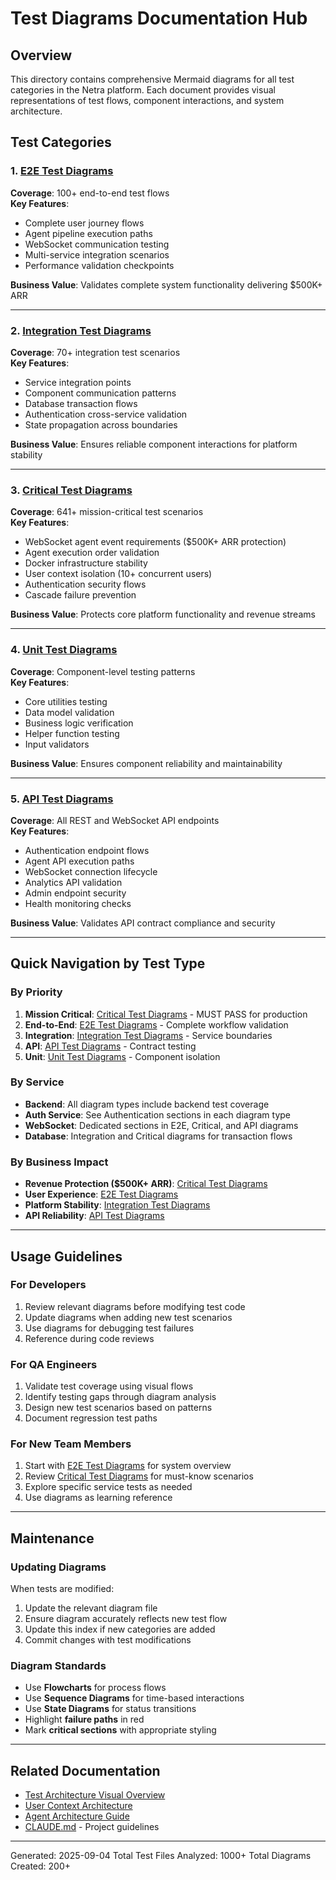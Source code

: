 # Test Diagrams Documentation Hub

## Overview
This directory contains comprehensive Mermaid diagrams for all test categories in the Netra platform. Each document provides visual representations of test flows, component interactions, and system architecture.

## Test Categories

### 1. [E2E Test Diagrams](./e2e_test_diagrams.md)
**Coverage**: 100+ end-to-end test flows  
**Key Features**:
- Complete user journey flows
- Agent pipeline execution paths
- WebSocket communication testing
- Multi-service integration scenarios
- Performance validation checkpoints

**Business Value**: Validates complete system functionality delivering $500K+ ARR

---

### 2. [Integration Test Diagrams](./integration_test_diagrams.md)
**Coverage**: 70+ integration test scenarios  
**Key Features**:
- Service integration points
- Component communication patterns
- Database transaction flows
- Authentication cross-service validation
- State propagation across boundaries

**Business Value**: Ensures reliable component interactions for platform stability

---

### 3. [Critical Test Diagrams](./critical_test_diagrams.md)
**Coverage**: 641+ mission-critical test scenarios  
**Key Features**:
- WebSocket agent event requirements ($500K+ ARR protection)
- Agent execution order validation
- Docker infrastructure stability
- User context isolation (10+ concurrent users)
- Authentication security flows
- Cascade failure prevention

**Business Value**: Protects core platform functionality and revenue streams

---

### 4. [Unit Test Diagrams](./unit_test_diagrams.md)
**Coverage**: Component-level testing patterns  
**Key Features**:
- Core utilities testing
- Data model validation
- Business logic verification
- Helper function testing
- Input validators

**Business Value**: Ensures component reliability and maintainability

---

### 5. [API Test Diagrams](./api_test_diagrams.md)
**Coverage**: All REST and WebSocket API endpoints  
**Key Features**:
- Authentication endpoint flows
- Agent API execution paths
- WebSocket connection lifecycle
- Analytics API validation
- Admin endpoint security
- Health monitoring checks

**Business Value**: Validates API contract compliance and security

---

## Quick Navigation by Test Type

### By Priority
1. **Mission Critical**: [Critical Test Diagrams](./critical_test_diagrams.md) - MUST PASS for production
2. **End-to-End**: [E2E Test Diagrams](./e2e_test_diagrams.md) - Complete workflow validation
3. **Integration**: [Integration Test Diagrams](./integration_test_diagrams.md) - Service boundaries
4. **API**: [API Test Diagrams](./api_test_diagrams.md) - Contract testing
5. **Unit**: [Unit Test Diagrams](./unit_test_diagrams.md) - Component isolation

### By Service
- **Backend**: All diagram types include backend test coverage
- **Auth Service**: See Authentication sections in each diagram type
- **WebSocket**: Dedicated sections in E2E, Critical, and API diagrams
- **Database**: Integration and Critical diagrams for transaction flows

### By Business Impact
- **Revenue Protection ($500K+ ARR)**: [Critical Test Diagrams](./critical_test_diagrams.md)
- **User Experience**: [E2E Test Diagrams](./e2e_test_diagrams.md)
- **Platform Stability**: [Integration Test Diagrams](./integration_test_diagrams.md)
- **API Reliability**: [API Test Diagrams](./api_test_diagrams.md)

---

## Usage Guidelines

### For Developers
1. Review relevant diagrams before modifying test code
2. Update diagrams when adding new test scenarios
3. Use diagrams for debugging test failures
4. Reference during code reviews

### For QA Engineers
1. Validate test coverage using visual flows
2. Identify testing gaps through diagram analysis
3. Design new test scenarios based on patterns
4. Document regression test paths

### For New Team Members
1. Start with [E2E Test Diagrams](./e2e_test_diagrams.md) for system overview
2. Review [Critical Test Diagrams](./critical_test_diagrams.md) for must-know scenarios
3. Explore specific service tests as needed
4. Use diagrams as learning reference

---

## Maintenance

### Updating Diagrams
When tests are modified:
1. Update the relevant diagram file
2. Ensure diagram accurately reflects new test flow
3. Update this index if new categories are added
4. Commit changes with test modifications

### Diagram Standards
- Use **Flowcharts** for process flows
- Use **Sequence Diagrams** for time-based interactions
- Use **State Diagrams** for status transitions
- Highlight **failure paths** in red
- Mark **critical sections** with appropriate styling

---

## Related Documentation
- [Test Architecture Visual Overview](../../tests/TEST_ARCHITECTURE_VISUAL_OVERVIEW.md)
- [User Context Architecture](../../USER_CONTEXT_ARCHITECTURE.md)
- [Agent Architecture Guide](../AGENT_ARCHITECTURE_DISAMBIGUATION_GUIDE.md)
- [CLAUDE.md](../../CLAUDE.md) - Project guidelines

---

Generated: 2025-09-04
Total Test Files Analyzed: 1000+
Total Diagrams Created: 200+
